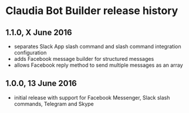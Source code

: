 # Claudia Bot Builder release history

## 1.1.0, X June 2016

- separates Slack App slash command and slash command integration configuration
- adds Facebook message builder for structured messages
- allows Facebook reply method to send multiple messages as an array

## 1.0.0, 13 June 2016

- initial release with support for Facebook Messenger, Slack slash commands, Telegram and Skype
